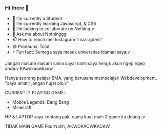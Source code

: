 ### Hi there 👋

- 🔭 I’m currently a Student
- 🌱 I’m currently learning Javascript, & CSS
- 👯 I’m looking to collaborate on Nothing:v
- 💬 Ask me about Nothinggg
- 📫 How to reach me: Instagram "nizar.gdem"
- 😄 Pronouns: Tolol
- ⚡ Fun fact: Semoga saya masuk universitas idaman saya;v

Jangan macam macam sama saya! nanti saya hengk akun ngep ngep anda:v KAwokaowkaow

Hanya seorang pelajar SMA, yang berusaha mempelajari Webdevelopment. "saya amatir jangan hujat pls;v"

CURRENTLY PLAYING GAME:
- Mobile Legends: Bang Bang
- Minecraft

HP & LAPTOP saya kentang pak, cuma kuat main 2 game itu doang ;v

TIDAK MAIN GAME FourNohh, AKWOKAOWKAOKW.

